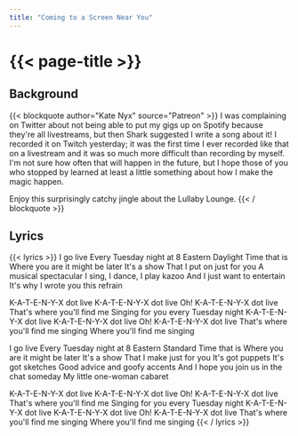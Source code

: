 ```yaml
---
title: "Coming to a Screen Near You"
---
```

# {{< page-title >}}

## Background
{{< blockquote author="Kate Nyx" source="Patreon" >}}
I was complaining on Twitter about not being able to put my gigs up on Spotify because they're all livestreams, but then Shark suggested I write a song about it! I recorded it on Twitch yesterday; it was the first time I ever recorded like that on a livestream and it was so much more difficult than recording by myself. I'm not sure how often that will happen in the future, but I hope those of you who stopped by learned at least a little something about how I make the magic happen.

Enjoy this surprisingly catchy jingle about the Lullaby Lounge.
{{< / blockquote >}}

## Lyrics
{{< lyrics >}}
I go live
Every Tuesday night at 8
Eastern Daylight Time that is
Where you are it might be later
It's a show
That I put on just for you
A musical spectacular
I sing, I dance, I play kazoo
And I just want to entertain
It's why I wrote you this refrain

K-A-T-E-N-Y-X dot live
K-A-T-E-N-Y-X dot live
Oh! K-A-T-E-N-Y-X dot live
That's where you'll find me
Singing for you every Tuesday night
K-A-T-E-N-Y-X dot live
K-A-T-E-N-Y-X dot live
Oh! K-A-T-E-N-Y-X dot live
That's where you'll find me singing
Where you'll find me singing

I go live
Every Tuesday night at 8
Eastern Standard Time that is
Where you are it might be later
It's a show
That I make just for you
It's got puppets
It's got sketches
Good advice and goofy accents
And I hope you join us in the chat someday
My little one-woman cabaret

K-A-T-E-N-Y-X dot live
K-A-T-E-N-Y-X dot live
Oh! K-A-T-E-N-Y-X dot live
That's where you'll find me
Singing for you every Tuesday night
K-A-T-E-N-Y-X dot live
K-A-T-E-N-Y-X dot live
Oh! K-A-T-E-N-Y-X dot live
That's where you'll find me singing
Where you'll find me singing
{{< / lyrics >}}
